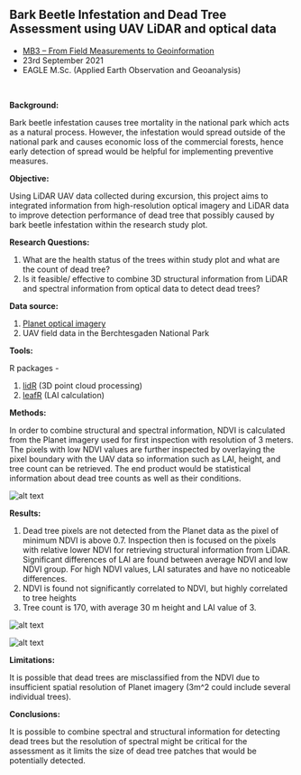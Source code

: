## Bark Beetle Infestation and Dead Tree Assessment using UAV LiDAR and optical data

* [MB3 – From Field Measurements to Geoinformation](http://eagle-science.org/project/mb3-from-field-measurements-to-geoinformation/)
* 23rd September 2021
* EAGLE M.Sc. (Applied Earth Observation and Geoanalysis)

<br>

**Background:**

Bark beetle infestation causes tree mortality in the national park which acts as a natural process. However, the infestation would spread outside of the national park and causes economic loss of the commercial forests, hence early detection of spread would be helpful for implementing preventive measures.

**Objective:**

Using LiDAR UAV data collected during excursion, this project aims to integrated information from high-resolution optical imagery and LiDAR data to improve detection performance of dead tree that possibly caused by bark beetle infestation within the research study plot.

**Research Questions:**

1) What are the health status of the trees within study plot and what are the count of dead tree?
2) Is it feasible/ effective to combine 3D structural information from LiDAR and spectral information from optical data to detect dead trees?

**Data source:**

1) [Planet optical imagery](https://www.planet.com/)
2) UAV field data in the Berchtesgaden National Park

**Tools:**

R packages - 
1) [lidR](https://github.com/Jean-Romain/lidR) (3D point cloud processing) 
2) [leafR](https://rdrr.io/cran/leafR/) (LAI calculation)

**Methods:**

In order to combine structural and spectral information, NDVI is calculated from the Planet imagery used for first inspection with resolution of 3 meters. The pixels with low NDVI values are further inspected by overlaying the pixel boundary with the UAV data so information such as LAI, height, and tree count can be retrieved. The end product would be statistical information about dead tree counts as well as their conditions.

![alt text](https://github.com/pinkychow1010/LiDAR_barkBeetleInfestation/blob/main/graphics/workflow.JPG "Fig. Workflow of this project")

**Results:**

1) Dead tree pixels are not detected from the Planet data as the pixel of minimum NDVI is above 0.7. Inspection then is focused on the pixels with relative lower NDVI for retrieving structural information from LiDAR. Significant differences of LAI are found between average NDVI and low NDVI group. For high NDVI values, LAI saturates and have no noticeable differences.
2) NDVI is found not significantly correlated to NDVI, but highly correlated to tree heights
3) Tree count is 170, with average 30 m height and LAI value of 3.

![alt text](https://github.com/pinkychow1010/LiDAR_barkBeetleInfestation/blob/main/graphics/corr.png "Fig. NDVI and LAI of the study plot")

![alt text](https://github.com/pinkychow1010/LiDAR_barkBeetleInfestation/blob/main/graphics/ind_by_health.png "Fig. LAI for different health groups")

**Limitations:**

It is possible that dead trees are misclassified from the NDVI due to insufficient spatial resolution of Planet imagery (3m^2 could include several individual trees).

**Conclusions:**

It is possible to combine spectral and structural information for detecting dead trees but the resolution of spectral might be critical for the assessment as it limits the size of dead tree patches that would be potentially detected.
